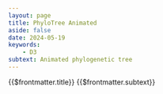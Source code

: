 ```yaml
---
layout: page
title: PhyloTree Animated
aside: false
date: 2024-05-19
keywords:
    - D3
subtext: Animated phylogenetic tree 
---
```


<FigureTitle>{{$frontmatter.title}}</FigureTitle>
<SubtitleHeader>{{$frontmatter.subtext}}</SubtitleHeader>
<D3PlotContainer>
<div ref="svgContainer"></div>
</D3PlotContainer>


<script setup>
import * as d3 from 'd3';
import { onMounted, ref, computed } from 'vue';
import { parseNewick, projection, diagonal, scaleBranchLengths } from '/components/treeUtilities.js';

const svgContainer = ref(null);

const margin = { top: 20, right: 20, bottom: 20, left: 20 };
const width = 600;
const height = 700;
let data = null;
let svg = null;
const colorScale = ref(null);

function createSvg() {
  const svg = d3.select(svgContainer.value).append("svg")
    .attr('viewBox', [0, 0, width, height])
    .append("g")
    .attr("transform", `translate(${margin.left-100}, ${margin.top})`);

  svg.append('g').attr('class', 'links');
  svg.append('g').attr('class', 'nodes');
  return svg;
}


function setupTree() {
  const tree = d3.cluster()
    .size([width, height])
    .separation(function separation(a, b) {
      return a.parent == b.parent ? 1 : 1;
    });

  const root = d3.hierarchy(data, d => d.branchset)
    .sum((d) => d.branchLength || 0)
    .sort((a, b) => b.height - a.height || d3.ascending(a.id, b.id));

  tree(root);

  scaleBranchLengths(root.descendants(), width - margin.left - margin.right);

  const countries = Array.from(new Set(root.descendants().map(d => d.data.country))).filter(Boolean)

  colorScale.value = d3.scaleOrdinal()
    .domain(countries)
    .range(d3.schemeCategory10);

  return { root };
}



function update(svg, root) {

  ////////LINKS
  const links = svg.select('g.links')
    .attr('fill', 'none')
    .attr('stroke', 'currentColor')
    .attr('stroke-width', 1)
    .attr('stroke-opacity', 0.5)

  links.selectAll('path')
    .data(root.links())
    .join(
      enter => enter.append('path')
        .attr('d', diagonal),
      update => update
        .attr('d', diagonal),
      exit => exit.remove()
    );
  ////////NODES
  const nodes = svg.select('g.nodes')
    .attr('stroke-linejoin', 'round')
    .attr('stroke-width', 0.5)
    .attr('stroke', 'currentColor')

  nodes.selectAll('circle')
    .data(root.descendants().filter(d => !d.children))
    .join(
      enter => enter
        .append('circle')
        .attr("fill", d => colorScale.value(d.data.country))
        .attr('transform', d => `translate(${d.y},${d.x})`)
        .attr('r', 4)
        .attr('filter', d => `drop-shadow(0 0 6px ${colorScale.value(d.data.country)})`),
      update => update
        .attr("fill", d => colorScale.value(d.data.country))
        .attr('transform', d => `translate(${d.y},${d.x})`)
        .attr('r', 4)
        .attr('filter', d => `drop-shadow(0 0 6px ${colorScale.value(d.data.country)})`),
      exit => exit.remove()
    );
  
}

onMounted(async () => {
  data = await fetchData();
  const { root } = setupTree();

  svg = createSvg();

  ////////LEGEND
  const legendGroup = svg.append('g')
    .attr('class', 'legend')
    .attr('transform', `translate(${margin.left + 200}, ${margin.top})`);

  const legendItems = legendGroup.selectAll('.legend-item')
    .data(colorScale.value.domain())
    .join('g')
    .attr('class', 'legend-item')
    .attr('transform', (d, i) => `translate(0, ${i * 20})`);

  legendItems.append('circle')
    .attr('r', 4)
    .attr('stroke', 'currentColor')
    .attr('stroke-width', 0.5)
    .attr('filter', d => `drop-shadow(0 0 6px ${colorScale.value(d)})`)
    .attr('fill', colorScale.value)
    

  legendItems.append('text')
    .attr('x', 8)
    .attr('y', 1)
    .attr('text-anchor', 'start')
    .attr('alignment-baseline', 'middle')
    .attr('fill', 'currentColor')
    .attr('font-size', '12px')
    .text(d => d);

  update(svg, root);
  
  setInterval(() => {
    root.each((d) => {
      //d.x = d.x + (Math.random()) * 10;
      //d.y = d.y + 10;
    });
    update(svg, root);
  }, 1000);
});

async function fetchData() {
  const file = await fetch('/data/nipah_whole_genome_phylo.tre');
  const csv = await file.text();
  const parsedNewick = parseNewick(csv);
  return parsedNewick;
}
</script>

<style>

</style>



